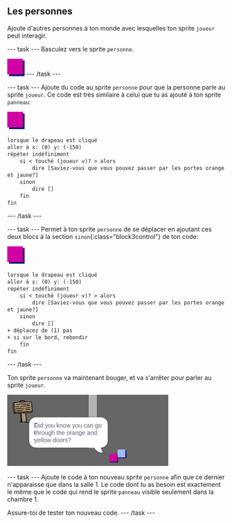 ## Les personnes

Ajoute d'autres personnes à ton monde avec lesquelles ton sprite `joueur` peut interagir.

\--- task \--- Basculez vers le sprite `personne`.

![Personne sprite](images/person.png) \--- /task \---

\--- task \--- Ajoute du code au sprite `personne` pour que la personne parle au sprite `joueur`. Ce code est très similaire à celui que tu as ajouté à ton sprite `panneau`:

![la personne](images/person.png)

```blocks3
lorsque le drapeau est cliqué
aller à x: (0) y: (-150)
répéter indéfiniment
    si < touché (joueur v)? > alors
        dire [Saviez-vous que vous pouvez passer par les portes orange et jaune?]
    sinon
        dire []
    fin
fin
```

\--- /task \---

\--- task \--- Permet à ton sprite `personne` de se déplacer en ajoutant ces deux blocs à la section `sinon`{:class="block3control"} de ton code:

![la personne](images/person.png)

```blocks3
lorsque le drapeau est cliqué 
aller à x: (0) y: (-150)
répéter indéfiniment
    si < touché (joueur v)? > alors
        dire [Saviez-vous que vous pouvez passer par les portes orange et jaune?]
    sinon
        dire []
+ déplacez de (1) pas
+ si sur le bord, rebondir
    fin
fin

```

\--- /task \---

Ton sprite `personne` va maintenant bouger, et va s'arrêter pour parler au sprite `joueur`.

![capture d'écran](images/world-person-test.png)

\--- task \--- Ajoute le code à ton nouveau sprite `personne` afin que ce dernier n'apparaisse que dans la salle 1. Le code dont tu as besoin est exactement le même que le code qui rend le sprite `panneau` visible seulement dans la chambre 1.

Assure-toi de tester ton nouveau code. \--- /task \---